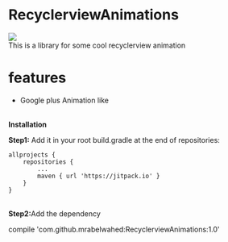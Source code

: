 # RecyclerviewAnimations
[![](https://jitpack.io/v/mrabelwahed/RecyclerviewAnimations.svg)](https://jitpack.io/#mrabelwahed/RecyclerviewAnimations)
<br/>This is a library for some cool recyclerview animation
<br/>
<h1>features</h1>
<ul><li>Google plus Animation like</li></ul>

<br/><b>Installation</b>
<p>
<b>Step1:</b>
Add it in your root build.gradle at the end of repositories:


	allprojects {
		repositories {
			...
			maven { url 'https://jitpack.io' }
		}
	}

	
<br/>
<b>Step2:</b>Add the dependency
<p>
   compile 'com.github.mrabelwahed:RecyclerviewAnimations:1.0'
</p>

